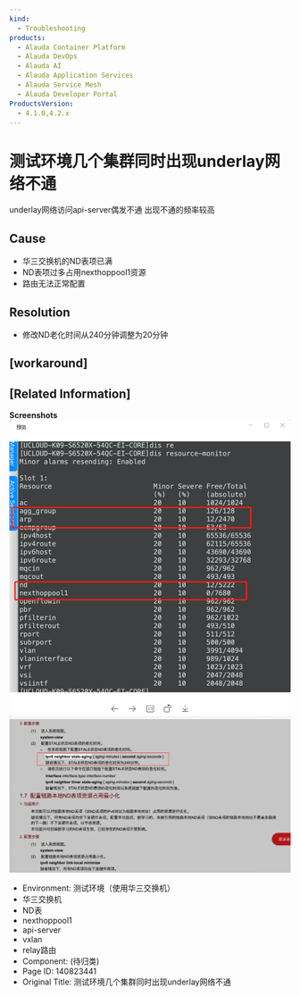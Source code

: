 ```yaml
---
kind:
  - Troubleshooting
products:
  - Alauda Container Platform
  - Alauda DevOps
  - Alauda AI
  - Alauda Application Services
  - Alauda Service Mesh
  - Alauda Developer Portal
ProductsVersion:
  - 4.1.0,4.2.x
---
```

<!-- A type of document that involves encountering a fault, diagnosing it, performing root cause analysis, and providing solutions. -->

# 测试环境几个集群同时出现underlay网络不通

underlay网络访问api-server偶发不通 出现不通的频率较高

## Cause
- 华三交换机的ND表项已满
- ND表项过多占用nexthoppool1资源
- 路由无法正常配置

## Resolution
- 修改ND老化时间从240分钟调整为20分钟

## [workaround]

## [Related Information]
**Screenshots**
![](assets/ce-shi-huan-jing-ji-ge-ji-qun-tong-shi-chu-xian-underlaywang-luo-bu-tong/image2023-3-23_19-0-7.png)
![](assets/ce-shi-huan-jing-ji-ge-ji-qun-tong-shi-chu-xian-underlaywang-luo-bu-tong/image2023-3-23_19-4-31.png)
- Environment: 测试环境（使用华三交换机）
- 华三交换机
- ND表
- nexthoppool1
- api-server
- vxlan
- relay路由
- Component: (待归类)
- Page ID: 140823441
- Original Title: 测试环境几个集群同时出现underlay网络不通
